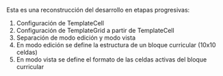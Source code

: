 Esta es una reconstrucción del desarrollo en etapas progresivas:
1. Configuración de TemplateCell
2. Configuración de TemplateGrid a partir de TemplateCell
3. Separación de modo edición y modo vista
4. En modo edición se define la estructura de un bloque curricular (10x10 celdas)
5. En modo vista se define el formato de las celdas activas del bloque curricular